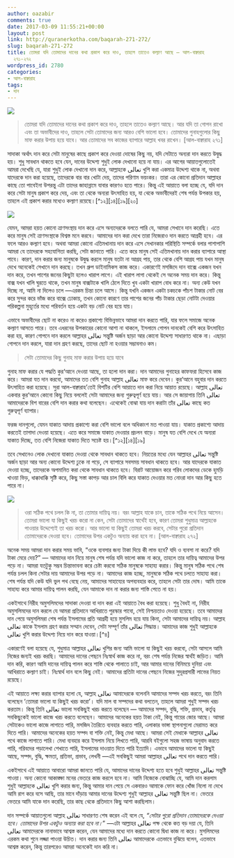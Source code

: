 ```yaml
---
author: oazabir
comments: true
date: 2017-03-09 11:55:21+00:00
layout: post
link: http://quranerkotha.com/baqarah-271-272/
slug: baqarah-271-272
title: তোমরা যদি তোমাদের দানের কথা প্রকাশ করে দাও, তাহলে তাতেও কল্যাণ আছে — আল-বাক্বারাহ
  ২৭১-২৭২
wordpress_id: 2780
categories:
- আল-বাক্বারাহ
tags:
- দান
---
```


![](http://quranerkotha.com/wp-content/uploads/2017/03/2_271.png)


<blockquote>তোমরা যদি তোমাদের দানের কথা প্রকাশ করে দাও, তাহলে তাতেও কল্যাণ আছে। আর যদি তা গোপন রাখো এবং তা অভাবীদের দাও, তাহলে সেটা তোমাদের জন্য আরও বেশি ভালো হবে। তোমাদের গুনাহগুলোর কিছু মাফ করার উপায় হয়ে যাবে। আর তোমাদের সব কাজের ব্যাপারে আল্লাহ খবর রাখেন। [আল-বাক্বারাহ ২৭১]</blockquote>


সাদাকা অর্থাৎ দান করে সেটা মানুষের কাছে প্রকাশ করে দেওয়া দোষের কিছু নয়, যদি সেটাতে অন্যরা দান করতে উদ্বুদ্ধ হয়। শুধু সাবধান থাকতে হবে যেন, দানের উদ্দেশ্য শুধুই লোক দেখানো হয়ে না যায়। এর আগের আয়াতগুলোতেই আমরা দেখেছি যে, যারা শুধুই লোক দেখানো দান করে, আল্লাহকে تعالى খুশি করা একমাত্র উদ্দেশ্য থাকে না, অথবা যাদেরকে দান করা হয়েছে, তাদেরকে বার বার খোটা দেয়, তাদের পরিণাম ভয়ংকর। তারা এর কোনো প্রতিদান আল্লাহর কাছে তো পাবেইনা উপরন্তু এটা তাদের জাহান্নামে যাবার কারণও হতে পারে। কিন্তু এই আয়াতে বলা হচ্ছে যে, যদি দান করে সেটা মানুষ প্রকাশ করে দেয়, এবং তা থেকে অন্যরা উৎসাহিত হয়, যা থেকে অভাবীদেরই শেষ পর্যন্ত উপকার হয়, তাহলে এই প্রকাশ করার মধ্যেও কল্যাণ রয়েছে।[^১২][১৪][১৯][২০]<!-- more -->

![](http://quranerkotha.com/wp-content/uploads/2017/03/2_271_title.png)

যেমন, আমরা হয়ত কোনো ত্রাণসংস্থায় দান করে এসে অন্যদেরকে বলতে পারি যে, আমরা সেখানে দান করেছি। এতে করে মানুষ সেই ত্রাণসংস্থাকে বিশ্বস্ত মনে করবে। আমাদের দান করা দেখে তারা নিজেরাও দান করতে আগ্রহী হবে। এর ফলে আরও কল্যাণ হবে। অথবা আমরা কোনো এতিমখানায় দান করে এসে সেখানকার পরিস্থিতি সম্পর্কে বলার পাশাপাশি আমরা যে তাদেরকে সহযোগিতা করছি, সেটা জানাতে পারি। এতে করে মানুষ সেই এতিমখানায় দান করার ব্যাপারে আস্থা পাবে। কারণ, দান করার জন্য মানুষকে উদ্বুদ্ধ করলে মানুষ যতটা না আগ্রহ পায়, তার থেকে বেশি আগ্রহ পায় যখন মানুষ দেখে অনেকেই সেখানে দান করছে। তখন গ্রুপ ডাইনামিকস কাজ করে। একারণেই মসজিদে দান বাক্সে একজন যখন দান করে, তখন পাশের জনের কিছুটা হলেও খারাপ লাগে। এই খারাপ লাগা থেকেই সে অনেক সময় দান করে। কিন্তু বাক্স যখন খালি ঘুরতে থাকে, তখন মানুষ বাক্সটাকে খালি ঠেলে দিতে খুব একটা খারাপ বোধ করে না। অন্য কেউ যখন দিচ্ছে না, আমি না দিলেও চলে —এরকম চিন্তা চলে আসে। কিন্তু যখনি একজন একটা চকচকে পাঁচশ টাকার নোট বের করে সুন্দর করে ভাঁজ করে বাক্সে ঢোকায়, তখন কোনো কারণে তার পাশের জনের পাঁচ টাকার ছেড়া নোটটা দেওয়ার পরিকল্পনা মুহূর্তের মধ্যে পরিবর্তন হয়ে একটা বড় নোট বের হয়ে যায়।

এভাবে অভাবীদের ছোট না করেও না করেও প্রকাশ্যে বিভিন্নভাবে আমরা দান করতে পারি, যার ফলে সমাজে অনেক কল্যাণ আসতে পারে। তবে এধরনের উপকারের কোনো আশা না থাকলে, ইসলামে গোপন দানকেই বেশি করে উৎসাহিত করা হয়, কারণ গোপনে দান করলে আল্লাহর تعالى সন্তুষ্টি অর্জন ছাড়া আর কোনো উদ্দেশ্য সাধারণত থাকে না। এছাড়া গোপনে দান করলে, যারা দান গ্রহণ করছে, তাদের ছোট না হওয়ার সম্ভাবনাও কম।


<blockquote>সেটা তোমাদের কিছু গুনাহ মাফ করার উপায় হয়ে যাবে</blockquote>


গুনাহ মাফ করার যে পদ্ধতি কুর‘আনে দেওয়া আছে, তা হলো দান করা। দান আমাদের গুনাহের কাফফরা হিসেবে কাজ করে। আমরা যত দান করবো, আমাদের তত বেশি গুনাহ আল্লাহ تعالى মাফ করে দেবেন। কুর‘আনে বহুবার দান করতে উৎসাহিত করা হয়েছে। সুরা আল-বাক্বারাহ’তেই বিশটির বেশি আয়াতে দান করা নিয়ে আয়াত রয়েছে। আল্লাহ تعالى একবার কুর‘আনে কোনো কিছু নিয়ে বললেই সেটা আমাদের জন্য গুরুত্বপূর্ণ হয়ে যায়। আর সে জায়াগায় তিনি تعالى আমাদেরকে বিশ বারের বেশি দান করার কথা বলেছেন। এথেকেই বোঝা যায় দান করাটা তাঁর تعالى কাছে কত গুরুত্বপূর্ণ ব্যাপার।

ফরজ দানগুলো, যেমন যাকাত আদায় প্রকাশ্যে করা বেশি ভালো বলে অধিকাংশ মত পাওয়া যায়। যাকাত প্রকাশ্যে আদায় করতেই তাগাদা দেওয়া হয়েছে। এতে করে সমাজে যাকাত দেওয়ার প্রচলন বাড়ে। মানুষ যত বেশি দেখে যে অন্যরা যাকাত দিচ্ছে, তত বেশি নিজেরা যাকাত দিতে সচেষ্ট হয়।[^১২][১৪][১৯]
[^২০]: 
তবে সেখানেও লোক দেখানো যাকাত দেওয়া থেকে সাবধান থাকতে হবে। নিয়তের মধ্যে যেন আল্লাহর تعالى সন্তুষ্টি অর্জন ছাড়া আর অন্য কোনো উদ্দেশ্য ঢুকে না পড়ে, সে ব্যাপারে সবসময় সাবধান থাকতে হবে। আর যাদেরকে যাকাত দেওয়া হচ্ছে, তাদেরকে অপমানিত করা থেকে সাবধান থাকতে হবে। বিরাট আয়োজন করে গরিব লোকদের ডেকে হুমড়ি খাওয়া ভিড়, ধাক্কাধাক্কি সৃষ্টি করে, কিছু সস্তা কাপড় আর চাল বিলি করে যাকাত দেওয়ার মত নোংরা দান আর কিছু হতে পারে না।

![](http://quranerkotha.com/wp-content/uploads/2017/03/2_272.png)


<blockquote>ওরা সঠিক পথে চলল কি না, তা তোমার দায়িত্ব নয়। বরং আল্লাহ যাকে চান, তাকে সঠিক পথে নিয়ে আসেন। তোমরা ভালো যা কিছুই খরচ করো না কেন, সেটা তোমাদের স্বার্থেই হবে, কারণ তোমরা শুধুমাত্র আল্লাহকে পাওয়ার উদ্দেশ্যেই তা খরচ করো। আর ভালো যা কিছুই তোমরা খরচ করবে, সেটার পুরো প্রতিদান তোমাদেরকে দেওয়া হবে। তোমাদের উপর একটুও অন্যায় করা হবে না। [আল-বাক্বারাহ ২৭২]</blockquote>


অনেক সময় আমরা দান করার সময় ভাবি, “ওকে ব্যবসার জন্য টাকা দিয়ে কী লাভ হবে? যদি ও ব্যবসা না করে? যদি টাকা মেরে দেয়?” — আমাদের দান নিয়ে মানুষ শেষ পর্যন্ত যদি ভালো কাজ না করে, তাহলে তার দায়িত্ব আমাদের উপর পড়ে না। আমরা যতটুকু সম্ভব চিন্তাভাবনা করে চেষ্টা করবো সঠিক মানুষকে সাহায্য করার। কিন্তু মানুষ সঠিক পথে শেষ পর্যন্ত চলল কিনা সেটার দায় আমাদের উপর পড়ে না। আমাদের কাজ হচ্ছে, মানুষকে সঠিক পথে চলতে সাহায্য করা। শেষ পর্যন্ত যদি কেউ যদি ভুল পথ বেছে নেয়, আমাদের সাহায্যের অপব্যবহার করে, তাহলে সেটা তার দোষ। আমি তাকে সাহায্য করে আমার দায়িত্ব পালন করছি, যেন আমাকে দান না করার জন্য শাস্তি পেতে না হয়।

একইসাথে নিরীহ অমুসলিমদের সাদাকা দেওয়া বা দান করা এই আয়াতে বৈধ করা হয়েছে। শুধু বৈধই না, নিরীহ অমুসলিমদের দান করলে যে আমরা প্রতিদানে আখিরাতে পুরস্কার পাবো, সেই নিশ্চয়তাও দেওয়া হয়েছে। তবে আমাদের দান পেয়ে অমুসলিমরা শেষ পর্যন্ত ইসলামের প্রতি আগ্রহী হয়ে মুসলিম হয়ে যায় কিনা, সেটা আমাদের দায়িত্ব নয়। আল্লাহ تعالى কাকে ইসলাম গ্রহণ করার সম্মান দেবেন, সেটা সম্পূর্ণ তাঁর تعالى সিদ্ধান্ত। আমাদের কাজ শুধুই আল্লাহকে تعالى খুশি করার উদ্দেশ্য নিয়ে দান করে যাওয়া।[^৪]
[^১৪]: 
একারণেই বলা হয়েছে যে, শুধুমাত্র আল্লাহর تعالى খুশির জন্য আমি ভালো যা কিছুই খরচ করবো, সেটা আসলে আমি নিজের জন্যই খরচ করছি। আমাদের দানের পেছনে নিঃস্বার্থ কাজ করে না, বরং শেষ পর্যন্ত নিজের স্বার্থই জড়িত। আমি দান করি, কারণ আমি দানের দায়িত্ব পালন করে শাস্তি থেকে পালাতে চাই, আর আমার দানের বিনিময়ে দুনিয়া এবং আখিরাতে কল্যাণ চাই। নিঃস্বার্থ দান বলে কিছু নেই। আমাদের প্রতিটা দানের পেছনে নিজের সুদূরপ্রসারী লাভের নিয়ত রয়েছে।

এই আয়াতে লক্ষ্য করার ব্যাপার হলো যে, আল্লাহ تعالى আমাদেরকে বলেননি আমাদের সম্পদ খরচ করতে, বরং তিনি বলেছেন ‘তোমরা ভালো যা কিছুই খরচ করো’। যদি মাল বা সম্পদের কথা বলতেন, তাহলে আমরা শুধুই সম্পদ খরচ করতাম। কিন্তু তিনি تعالى ভালো সবকিছুই খরচ করতে বলেছেন — আমাদের সম্পদ, বুদ্ধি, শক্তি, প্রভাব, কর্তৃত্ব সবকিছুকেই ভালো কাজে খরচ করতে বলেছেন। আমাদের অনেকের হয়ত টাকা নেই, কিন্তু গায়ের জোর আছে। আমরা সেটাকেও ভালো কাজে লাগাতে পারি, মসজিদ তৈরিতে ব্যবহার করতে পারি, এলাকার ভাঙ্গা স্থাপনাগুলো মেরামত করে দিতে পারি। আমাদের অনেকের হয়ত সম্পদ বা শক্তি নেই, কিন্তু মেধা আছে। আমরা সেই মেধাকে আল্লাহর تعالى পথে কাজে লাগাতে পারি। মেধা ব্যবহার করে ইসলাম নিয়ে লিখতে পারি, আরবি বইগুলো সহজ ভাষায় অনুবাদ করতে পারি, গরিবদের পড়ালেখা শেখাতে পারি, ইসলামের দাওয়াত দিতে পারি ইত্যাদি। এভাবে আমাদের ভালো যা কিছুই আছে, সম্পদ, বুদ্ধি, ক্ষমতা, প্রতিভা, প্রভাব, লেখনী —এই সবকিছুই আমরা আল্লাহর تعالى পথে দান করতে পারি।

একইসাথে এই আয়াতে আবারো আমরা জানতে পারি যে, আমাদের দানের উদ্দেশ্য হতে হবে শুধুই আল্লাহর تعالى সন্তুষ্টি পাওয়া। অন্য কোনো আকাঙ্ক্ষা মনের ভেতরে কাজ করলে হবে না। আমি নিজেকে বোঝাচ্ছি যে, আমি দান করলাম শুধুই আল্লাহকে تعالى খুশি করার জন্য, কিন্তু আমার দান পেয়ে সে একবারও আমাকে ফোন করে খোঁজ নিলো না দেখে আমি রাগ করে বসে আছি, তার মানে দাঁড়ায় আমার দানের উদ্দেশ্য শুধুই আল্লাহর تعالى সন্তুষ্টি ছিল না। ভেতরে ভেতরে আমি যাকে দান করেছি, তার কাছ থেকে প্রতিদানে কিছু আশা করছিলাম।

দান সম্পর্কে আয়াতগুলো আল্লাহ تعالى সাধারণত শেষ করেন এই বলে যে, _“সেটার পুরো প্রতিদান তোমাদেরকে দেওয়া হবে। তোমাদের উপর একটুও অন্যায় করা হবে না।_” —এটা আল্লাহর تعالى পক্ষ থেকে কত বড় দয়া যে, তিনি تعالى আমাদেরকে নানাভাবে আশ্বস্ত করেন, যেন আমাদের মধ্যে দান করতে কোনো দ্বিধা কাজ না করে। মুসলিমদের এরকম কথা শুনে লজ্জা পাওয়া উচিত। দান করার জন্য তিনি تعالى আমাদেরকে এতভাবে বুঝিয়ে বলেন, এতভাবে আশ্বস্ত করেন, কিন্তু তারপরেও আমরা অনেকেই দান করি না।


[^১]: বাইয়িনাহ এর কু’রআনের তাফসীর। 
[^^২]: ম্যাসেজ অফ দা কু’রআন — মুহাম্মাদ আসাদ। 
[^^৩]: তাফহিমুল কু’রআন — মাওলানা মাওদুদি। 
[^^৪]: মা’রিফুল কু’রআন — মুফতি শাফি উসমানী। 
[^^৫]: মুহাম্মাদ মোহার আলি — A Word for Word Meaning of The Quran 
[^^৬]: সৈয়দ কুতব — In the Shade of the Quran 
[^^৭]: তাদাব্বুরে কু’রআন — আমিন আহসান ইসলাহি। 
[^^৮]: তাফসিরে তাওযীহুল কু’রআন — মুফতি তাক্বি উসমানী। 
[^^৯]: বায়ান আল কু’রআন — ড: ইসরার আহমেদ। 
[^^১০]: তাফসীর উল কু’রআন — মাওলানা আব্দুল মাজিদ দারিয়াবাদি 
[^^১১]: কু’রআন তাফসীর — আব্দুর রাহিম আস-সারানবি 
[^^১২]: আত-তাবারি-এর তাফসীরের অনুবাদ। 
[^^১৩]: তাফসির ইবন আব্বাস। 
[^^১৪]: তাফসির আল কুরতুবি। 
[^^১৫]: তাফসির আল জালালাইন। 
[^^১৬]: লুঘাতুল কুরআন — গুলাম আহমেদ পারভেজ। 
[^^১৭]: তাফসীর আহসানুল বায়ান — ইসলামিক সেন্টার, আল-মাজমাআহ, সউদি আরব। 
[^^১৮]: কু’রআনুল কারীম - বাংলা অনুবাদ ও সংক্ষিপ্ত তাফসীর — বাদশাহ ফাহাদ কু’রআন মুদ্রণ কমপ্লেক্স। 
[^^১৯]: তাফসির আল-কাবির। 
[^^২০]: তাফসির আল-কাশ্‌শাফ
